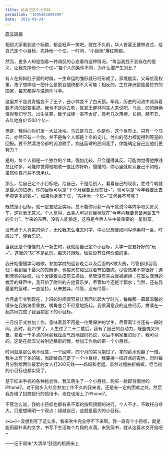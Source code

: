 ```yaml
---
title: 给自己定个小目标
permalink: "1695483889399"
date: '2016-09-24'
---
```


[原文链接](https://www.jianshu.com/p/1ae30f083b34)

相信大家看到这个标题，都会轻声一笑吧。就在不久前，华人首富王健林说过，给自己定个小目标，先挣他一个亿。一时间，“小目标”爆红网络。

然而，更多人却是抱着一种调侃的心态看待这种情况。“每当我找不到存在的意义，让我先挣他个一个亿~”每个人的条件不同，为什么要产生对比？

有人在妈妈肚子里的时候，一生命运的雏形就已经形成了。家境殷实，父母位高权重，孩子想体验一把什么是割谷插秧都不大可能；相反的，生在非洲那些最贫穷的国家，每天都得与温饱作斗争。

这里并不是说青蛙变不了王子，丑小鸭变不了白天鹅。毕竟，历史的河流中流淌着数不清的蜕变事迹。我也不是远古吹，就拿王健林同辈人来说吧，马云，的的确确值得我们学习。出生贫寒，数学成绩一直不太好，高考几次落榜，长相，额不丑，去年他身价1500个亿~

但是，我得向你们泼一大盆冰块。马云是马云，你是你，这个世界上，只有一个马云，亦然只有一个你。并不是每个人都是上帝的宠儿，付出的努力都能得到等量的回报。要不然漂泊帝都的流浪歌手，痴迷篮球的民间高手，你能确定自己比他们更努力？

是的，每个人都是一个独立的个体，强加比较，只会适得其反。可能你觉得他挣钱总比你多，可能你觉得他唱歌一直比你好听，慢慢的，你心里就默认自己不如他，虽然你自己并不想承认。

那么，给自己定个小目标吧。给自己，不是给别人，看看自己的现状，胜过今朝就是最大的进步。你的目标可以是“下个月我要比现在壮~”，也可以是“今年我要比去年攒更多的钱~”，如果你身家千亿，“先挣他一个亿~”又何尝不可呢？

既然是小目标，就一定要贴近实际。总不能你月薪一两千就说今年内争取买房买车，这将毫无意义。个人觉得，此类人可以将目标放在“今年内我要具备月薪五千的实力”。学来的东西，没有人能偷走，这将是今后人生中最重要的一笔财富。

没有点个人真实的例子，无论我怎么堆文码字，中心思想便如同写作素材一番，时段过了，便会忘记。

当我还是个懵懂的大一新生时，我就给自己定个小目标，大学一定要好好的“玩~”。这里的“玩”不是乱玩，每天打游戏，做些没有任何价值的事。

我开始慢慢学习唱歌，参加学院的迎新晚会以及后面的K歌大赛，尽管都铩羽而归；看到当下最火的鬼舞步，也每天在寝室踩着节拍苦练，尽管效果不算很好；遇到漂亮的妹纸，拉个发硬着头皮前去搭讪，尽管没有告白就被婉拒；在室友潇洒的拨弄的琴声中，我开始了附带的吉他音乐梦，尽管如今还是半瓢水；当然，还有我最爱的篮球，一直坚持，从未放弃，尽管，没有尽管~

六月底毕业到现在，上班的时间很容易让我回忆起大学时光，每每那一幕幕温馨的镜头在我脑海里重放，嘴角总会不经意地扬起。我很满意我的这些经历，拼凑在一起共同完成了我当初定下的小目标。

三月份正式参加工作，意味着我不再是一位受保护的学生，尽管离毕业还有一段时间。此时，我22岁了，人生过了二十二载后，我有了自己的劳动力，既羞愧又兴奋。拿着一千多点的月薪我趾高气昂地跟妈妈说，以后不用家里资助了，我可以的。这是在武汉光谷附近租房的我，参加工作后的第一个小目标。

时间就是那么地不经意，一个回眸，四个月的实习期过了，拿的薪水也翻了一倍。我手上有了多的钱，当即给自己定了一个小目标，我要换一把好点的吉他，同时每月分别给两位最爱的女人打200元钱——妈妈和老姐。虽然过程曲折蜿蜒，但当初的小目标也都实现了。

基于红米手机的各种尴尬性，我又萌生了一个小目标，购买一款即将面世的iPhone7。对于刚步入社会参加工作不久的我来说，还是有一定的困难之处。然后我办理了招商银行的信用卡，现在也用上了iPhone7。

不管怎么说，我的小目标也都有条不紊的按照预期的进行。个人不才，不敢枉自夸大，只是想阐明一个观点：超越自己，这就是最大的小目标。

(•̀ω•́)✧没想到写了这么多，看来吹牛完全停不下来啊。我一直有个小目标，就是能用最朴素的文字，书写下生活每个片段的点滴。来到简书，就从这篇水文开始吧~

——记于周末“大清早”舒适的租房床上
